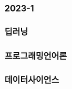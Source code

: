 # 2023-1

# 딥러닝

# 프로그래밍언어론

# 데이터사이언스
[](https://github.com/led156/Prediction-of-Construction-Site-Risk)
